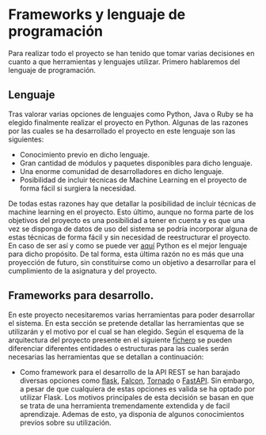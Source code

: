 # Frameworks y lenguaje de programación

Para realizar todo el proyecto se han tenido que tomar varias decisiones en cuanto a que herramientas y lenguajes utilizar. Primero hablaremos del lenguaje de programación.

## Lenguaje
Tras valorar varias opciones de lenguajes como Python, Java o Ruby se ha elegido finalmente realizar el proyecto en Python. Algunas de las razones por las cuales se ha desarrollado el proyecto en este lenguaje son las siguientes:

 - Conocimiento previo en dicho lenguaje.
 - Gran cantidad de módulos y paquetes disponibles para dicho lenguaje.
 - Una enorme comunidad de desarrolladores en dicho lenguaje.
 - Posibilidad de incluir técnicas de Machine Learning en el proyecto de forma fácil si surgiera la necesidad.

De todas estas razones hay que detallar la posibilidad de incluir técnicas de machine learning en el proyecto. Esto último, aunque no forma parte de los objetivos del proyecto es una posibilidad a tener en cuenta y es que una vez se disponga de datos de uso del sistema se podría incorporar alguna de estas técnicas de forma fácil y sin necesidad de reestructurar el proyecto. En caso de ser así y como se puede ver [aquí](https://becominghuman.ai/best-languages-for-machine-learning-in-2020-6034732dd242) Python es el mejor lenguaje para dicho propósito. De tal forma, esta última razón no es más que una proyección de futuro, sin constituirse como un objetivo a desarrollar para el cumplimiento de la asignatura y del proyecto.

## Frameworks para desarrollo.
En este proyecto necesitaremos varias herramientas para poder desarrollar el sistema. En esta sección se pretende detallar las herramientas que se utilizarán y el motivo por el cual se han elegido. Según el esquema de la arquitectura del proyecto presente en el siguiente [fichero](./arquitectura.md) se pueden diferenciar diferentes entidades o estructuras para las cuales serán necesarias las herramientas que se detallan a continuación:

- Como framework para el desarrollo de la API REST se han barajado diversas opciones como [flask](https://flask.palletsprojects.com/en/1.1.x/), [Falcon](https://falcon.readthedocs.io/en/stable/), [Tornado](https://www.tornadoweb.org/en/stable/) o [FastAPI](https://fastapi.tiangolo.com/). Sin embargo, a pesar de que cualquiera de estas opciones es valida se ha optado por utilizar Flask. Los motivos principales de esta decisión se basan en que se trata de una herramienta tremendamente extendida y de facil aprendizaje. Ademas de esto, ya disponia de algunos conocimientos previos sobre su utilización. 

